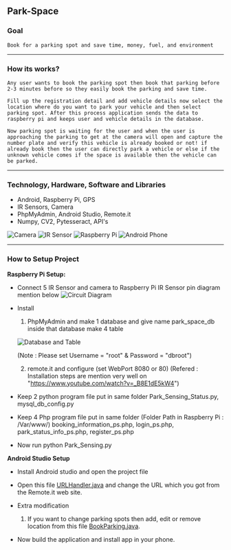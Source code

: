 ## Park-Space

### Goal
    Book for a parking spot and save time, money, fuel, and environment
---
### How its works?

    Any user wants to book the parking spot then book that parking before 2-3 minutes before so they easily book the parking and save time.

    Fill up the registration detail and add vehicle details now select the location where do you want to park your vehicle and then select parking spot. After this process application sends the data to raspberry pi and keeps user and vehicle details in the database.

    Now parking spot is waiting for the user and when the user is approaching the parking to get at the camera will open and capture the number plate and verify this vehicle is already booked or not! if already book then the user can directly park a vehicle or else if the unknown vehicle comes if the space is available then the vehicle can be parked.

---
### Technology, Hardware, Software and Libraries

- Android, Raspberry Pi, GPS
- IR Sensors, Camera
- PhpMyAdmin, Android Studio, Remote.it
- Numpy, CV2, Pytesseract, API's

![Camera]() ![IR Sensor]() ![Raspberry Pi]() ![Android Phone]()

---

### How to Setup Project
  **Raspberry Pi Setup:**
  
   - Connect 5 IR Sensor and camera to Raspberry Pi
	 IR Sensor pin diagram mention below
   ![Circuit Diagram]()
    
   - Install
   
      1. PhpMyAdmin and make 1 database and give name park_space_db
		inside that database make 4 table
      
      ![Database and Table]()
      
      (Note : Please set Username = "root" & Password = "dbroot")
      
      2. remote.it and configure (set WebPort 8080 or 80)
      (Refered : Installation steps are mention very well on "https://www.youtube.com/watch?v=_B8E1dE5kW4")
    
- Keep 2 python program file put in same folder Park_Sensing_Status.py, mysql_db_config.py

- Keep 4 Php program file put in same folder (Folder Path in Raspberry Pi : /Var/www/) booking_information_ps.php, login_ps.php, park_status_info_ps.php, register_ps.php

- Now run python Park_Sensing.py
	
 **Android Studio Setup**
 
- Install Android studio and open the project file

- Open this file [URLHandler.java](https://github.com/hetdesaii/Park-Space/blob/main/Android%20%20Files%20and%20Application/ParkSpace/app/src/main/java/com/example/parkspace/URLHandler.java "URL") and change the URL which you got from the Remote.it web site.

- Extra modification

   1. If you want to change parking spots then add, edit or remove location from this file [BookParking.java](https://github.com/hetdesaii/Park-Space/blob/main/Android%20%20Files%20and%20Application/ParkSpace/app/src/main/java/com/example/parkspace/BookParking.java "URL").
	
- Now build the application and install app in your phone.
